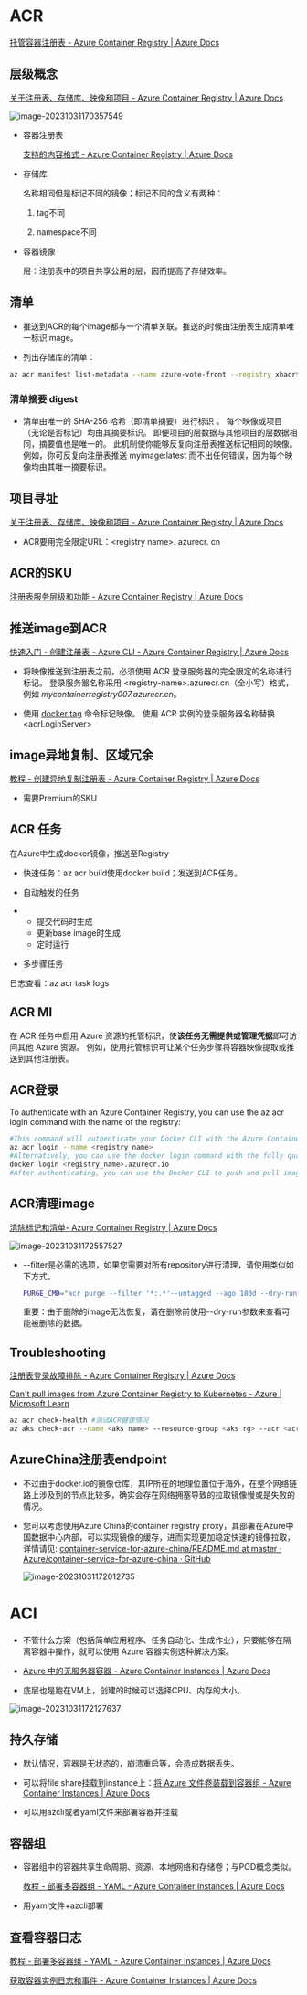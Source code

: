 # ACR

[托管容器注册表 - Azure Container Registry | Azure Docs](https://docs.azure.cn/zh-cn/container-registry/container-registry-intro)

## 层级概念

[关于注册表、存储库、映像和项目 - Azure Container Registry | Azure Docs](https://docs.azure.cn/zh-cn/container-registry/container-registry-concepts)

![image-20231031170357549](https://raw.githubusercontent.com/hangx969/upload-images-md/main/202310311703613.png)

- 容器注册表

  [支持的内容格式 - Azure Container Registry | Azure Docs](https://docs.azure.cn/zh-cn/container-registry/container-registry-image-formats)

- 存储库

  名称相同但是标记不同的镜像；标记不同的含义有两种：

  1. tag不同

  2. namespace不同

- 容器镜像

  层：注册表中的项目共享公用的层，因而提高了存储效率。

## 清单

- 推送到ACR的每个image都与一个清单关联，推送的时候由注册表生成清单唯一标识image。

- 列出存储库的清单：

```bash
az acr manifest list-metadata --name azure-vote-front --registry xhacrtest
```

### 清单摘要 digest

- 清单由唯一的 SHA-256 哈希（即清单摘要）进行标识 。 每个映像或项目（无论是否标记）均由其摘要标识。 即便项目的层数据与其他项目的层数据相同，摘要值也是唯一的。 此机制使你能够反复向注册表推送标记相同的映像。 例如，你可反复向注册表推送 myimage:latest 而不出任何错误，因为每个映像均由其唯一摘要标识。

## 项目寻址

[关于注册表、存储库、映像和项目 - Azure Container Registry | Azure Docs](https://docs.azure.cn/zh-cn/container-registry/container-registry-concepts#addressing-an-artifact)

- ACR要用完全限定URL：\<registry name>. azurecr. cn

## ACR的SKU

[注册表服务层级和功能 - Azure Container Registry | Azure Docs](https://docs.azure.cn/zh-cn/container-registry/container-registry-skus)

## 推送image到ACR

[快速入门 - 创建注册表 - Azure CLI - Azure Container Registry | Azure Docs](https://docs.azure.cn/zh-cn/container-registry/container-registry-get-started-azure-cli#push-image-to-registry)

- 将映像推送到注册表之前，必须使用 ACR 登录服务器的完全限定的名称进行标记。 登录服务器名称采用 \<registry-name>.azurecr.cn（全小写）格式，例如 *mycontainerregistry007.azurecr.cn*。

- 使用 [docker tag](https://docs.docker.com/engine/reference/commandline/tag/) 命令标记映像。 使用 ACR 实例的登录服务器名称替换 \<acrLoginServer>

## image异地复制、区域冗余

[教程 - 创建异地复制注册表 - Azure Container Registry | Azure Docs](https://docs.azure.cn/zh-cn/container-registry/container-registry-tutorial-prepare-registry)

- 需要Premium的SKU

## ACR 任务

在Azure中生成docker镜像，推送至Registry

- 快速任务：az acr build使用docker build；发送到ACR任务。

- 自动触发的任务

- - 提交代码时生成
  - 更新base image时生成
  - 定时运行

- 多步骤任务

日志查看：az acr task logs

## ACR MI

在 ACR 任务中启用 Azure 资源的托管标识，使**该任务无需提供或管理凭据**即可访问其他 Azure 资源。 例如，使用托管标识可让某个任务步骤将容器映像提取或推送到其他注册表。

## ACR登录

To authenticate with an Azure Container Registry, you can use the az acr login command with the name of the registry:

```bash
#This command will authenticate your Docker CLI with the Azure Container Registry and allow you to push and pull images
az acr login --name <registry_name>
#Alternatively, you can use the docker login command with the fully qualified name of the registry, This command will prompt you for your Azure Container Registry username and password, which you can find in the Azure portal under "Access keys" in the container registry's settings.
docker login <registry_name>.azurecr.io
#After authenticating, you can use the Docker CLI to push and pull images to and from the Azure Container Registry.
```

## ACR清理image

[清除标记和清单- Azure Container Registry | Azure Docs](https://nam06.safelinks.protection.outlook.com/?url=https%3A%2F%2Fdocs.azure.cn%2Fzh-cn%2Fcontainer-registry%2Fcontainer-registry-auto-purge%23run-in-an-on-demand-task&data=05|01|hangx%40microsoft.com|868fb1a8d7154d8ab7d008db60d8ba91|72f988bf86f141af91ab2d7cd011db47|1|0|638210256247290568|Unknown|TWFpbGZsb3d8eyJWIjoiMC4wLjAwMDAiLCJQIjoiV2luMzIiLCJBTiI6Ik1haWwiLCJXVCI6Mn0%3D|3000|||&sdata=%2F5gQ7fDh3nDcu7%2FMwoCKDM1wxhKeM72DhpwxQ7RkXZo%3D&reserved=0)

![image-20231031172557527](https://raw.githubusercontent.com/hangx969/upload-images-md/main/202310311725569.png)

- --filter是必需的选项，如果您需要对所有repository进行清理，请使用类似如下方式。

  ```bash
  PURGE_CMD="acr purge --filter '*:.*'--untagged --ago 180d --dry-run" 
  ```

  重要：由于删除的image无法恢复，请在删除前使用--dry-run参数来查看可能被删除的数据。

## Troubleshooting

[注册表登录故障排除 - Azure Container Registry | Azure Docs](https://docs.azure.cn/zh-cn/container-registry/container-registry-troubleshoot-login)

[Can't pull images from Azure Container Registry to Kubernetes - Azure | Microsoft Learn](https://learn.microsoft.com/en-us/troubleshoot/azure/azure-kubernetes/cannot-pull-image-from-acr-to-aks-cluster)

```bash
az acr check-health #测试ACR健康情况
az aks check-acr --name <aks name> --resource-group <aks rg> --acr <acr name> #查看AKS与ACR连接性
```

## AzureChina注册表endpoint

- 不过由于docker.io的镜像仓库，其IP所在的地理位置位于海外，在整个网络链路上涉及到的节点比较多，确实会存在网络拥塞导致的拉取镜像慢或是失败的情况。

- 您可以考虑使用Azure China的container registry proxy，其部署在Azure中国数据中心内部，可以实现镜像的缓存，进而实现更加稳定快速的镜像拉取，详情请见: [container-service-for-azure-china/README.md at master · Azure/container-service-for-azure-china · GitHub](https://nam06.safelinks.protection.outlook.com/?url=https%3A%2F%2Fgithub.com%2FAzure%2Fcontainer-service-for-azure-china%2Fblob%2Fmaster%2Faks%2FREADME.md%2322-container-registry-proxy&data=05|01|hangx%40microsoft.com|4f732694e9b14b1adcba08dabe01f3f0|72f988bf86f141af91ab2d7cd011db47|1|0|638031213178529331|Unknown|TWFpbGZsb3d8eyJWIjoiMC4wLjAwMDAiLCJQIjoiV2luMzIiLCJBTiI6Ik1haWwiLCJXVCI6Mn0%3D|3000|||&sdata=qyk78YI4b7Ses1bt%2F%2FiZbnyHYNeFCuU5SIM9QU709fw%3D&reserved=0)

  ![image-20231031172012735](https://raw.githubusercontent.com/hangx969/upload-images-md/main/202310311720820.png)

# ACI

- 不管什么方案（包括简单应用程序、任务自动化、生成作业），只要能够在隔离容器中操作，就可以使用 Azure 容器实例这种解决方案。
- [Azure 中的无服务器容器 - Azure Container Instances | Azure Docs](https://docs.azure.cn/zh-cn/container-instances/container-instances-overview)

- 底层也是跑在VM上，创建的时候可以选择CPU、内存的大小。

![image-20231031172127637](https://raw.githubusercontent.com/hangx969/upload-images-md/main/202310311721707.png)

## 持久存储

- 默认情况，容器是无状态的，崩溃重启等，会造成数据丢失。

- 可以将file share挂载到instance上：[将 Azure 文件卷装载到容器组 - Azure Container Instances | Azure Docs](https://docs.azure.cn/zh-cn/container-instances/container-instances-volume-azure-files#deploy-container-and-mount-volume---yaml)

- 可以用azcli或者yaml文件来部署容器并挂载

## 容器组

- 容器组中的容器共享生命周期、资源、本地网络和存储卷；与POD概念类似。

  [教程 - 部署多容器组 - YAML - Azure Container Instances | Azure Docs](https://docs.azure.cn/zh-cn/container-instances/container-instances-multi-container-yaml)

- 用yaml文件+azcli部署

## 查看容器日志

[教程 - 部署多容器组 - YAML - Azure Container Instances | Azure Docs](https://docs.azure.cn/zh-cn/container-instances/container-instances-multi-container-yaml#view-container-logs)

[获取容器实例日志和事件 - Azure Container Instances | Azure Docs](https://docs.azure.cn/zh-cn/container-instances/container-instances-get-logs)